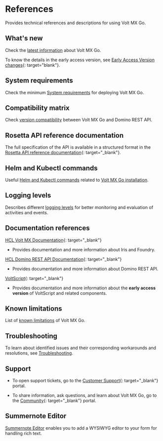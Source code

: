 # References

Provides technical references and descriptions for using Volt MX Go.

## What's new

Check the [latest information](whatisnew.md) about Volt MX Go.

To know the details in the early access version, see [Early Access Version changes](earlyaccesschanges.md){: target="blank"}.

## System requirements

Check the minimum [System requirements](../tutorials/sysreq.md) for deploying Volt MX Go.

## Compatibility matrix

Check [version compatibility](compatibilitymatrix.md) between Volt MX Go and Domino REST API.

## Rosetta API reference documentation

The full specification of the API is available in a structured format in the [Rosetta API reference documentation](../javadoc/index.html){: target="_blank"}.

## Helm and Kubectl commands

Useful [Helm and Kubectl commands](kubecheatsheet.md) related to [Volt MX Go installation](../tutorials/installation.md).
## Logging levels

Describes different [logging levels](reflogginglevels.md) for better monitoring and evaluation of activities and events.

## Documentation references

[HCL Volt MX Documentation](https://opensource.hcltechsw.com/volt-mx-docs/95/docs/documentation/index.html){: target="_blank"}

- Provides documentation and more information about Iris and Foundry.

[HCL Domino REST API Documentation](https://opensource.hcltechsw.com/Domino-rest-api/index.html){: target="_blank"}

- Provides documentation and more information about Domino REST API. 

[VoltScript](https://help.hcltechsw.com/docs/voltscript/early-access/index.html){: target="_blank"}

- Provides documentation and more information about the **early access version** of VoltScript and related components.

## Known limitations

List of [known limitations](knownlimitation.md) of Volt MX Go.

## Troubleshooting

To learn about identified issues and their corresponding workarounds and resolutions, see [Troubleshooting](troubleshoot.md).
## Support 

- To open support tickets, go to the [Customer Support](https://support.hcltechsw.com/csm){: target="_blank"} portal.  

- To share information, ask questions, and learn about Volt MX Go, go to the [Community](https://support.hcltechsw.com/community?id=community_forum&sys_id=2a45adef1bc4fd14a67e9759bc4bcb3d){: target="_blank"} portal.

## Summernote Editor

[Summernote Editor](summernotewidget.md) enables you to add a WYSIWYG editor to your form for handling rich text.